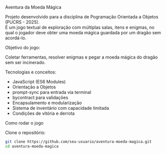 Aventura da Moeda Mágica

Projeto desenvolvido para a disciplina de Pogramação Orientada a Objetos (PUCRS - 2025).  
É um jogo textual de exploração com múltiplas salas, itens e enigmas, no qual o jogador deve obter uma moeda mágica guardada por um dragão sem acordá-lo.

Objetivo do jogo:

Coletar ferramentas, resolver enigmas e pegar a moeda mágica do dragão sem ser incinerado.

Tecnologias e conceitos:

- JavaScript (ES6 Modules)
- Orientação a Objetos
- prompt-sync para entrada via terminal
- bycontract para validações
- Encapsulamento e modularização
- Sistema de inventário com capacidade limitada
- Condições de vitória e derrota

Como rodar o jogo

Clone o repositório:
   ```bash
   git clone https://github.com/seu-usuario/aventura-moeda-magica.git
   cd aventura-moeda-magica
